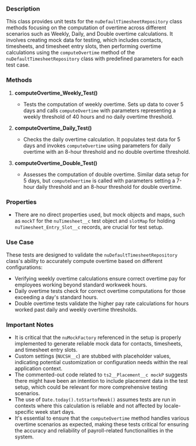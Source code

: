 ### Description
This class provides unit tests for the `nuDefaultTimesheetRepository` class methods focusing on the computation of overtime across different scenarios such as Weekly, Daily, and Double overtime calculations. It involves creating mock data for testing, which includes contacts, timesheets, and timesheet entry slots, then performing overtime calculations using the `computeOvertime` method of the `nuDefaultTimesheetRepository` class with predefined parameters for each test case.

### Methods
1. **computeOvertime_Weekly_Test()**
   - Tests the computation of weekly overtime. Sets up data to cover 5 days and calls `computeOvertime` with parameters representing a weekly threshold of 40 hours and no daily overtime threshold.
   
2. **computeOvertime_Daily_Test()**
   - Checks the daily overtime calculation. It populates test data for 5 days and invokes `computeOvertime` using parameters for daily overtime with an 8-hour threshold and no double overtime threshold.
   
3. **computeOvertime_Double_Test()**
   - Assesses the computation of double overtime. Similar data setup for 5 days, but `computeOvertime` is called with parameters setting a 7-hour daily threshold and an 8-hour threshold for double overtime.

### Properties
- There are no direct properties used, but mock objects and maps, such as `mockT` for the `nuTimesheet__c` test object and `slotMap` for holding `nuTimesheet_Entry_Slot__c` records, are crucial for test setup.

### Use Case
These tests are designed to validate the `nuDefaultTimesheetRepository` class's ability to accurately compute overtime based on different configurations:
- Verifying weekly overtime calculations ensure correct overtime pay for employees working beyond standard workweek hours.
- Daily overtime tests check for correct overtime computations for those exceeding a day's standard hours.
- Double overtime tests validate the higher pay rate calculations for hours worked past daily and weekly overtime thresholds.

### Important Notes
- It is critical that the `nuMockFactory` referenced in the setup is properly implemented to generate reliable mock data for contacts, timesheets, and timesheet entry slots.
- Custom settings (`NUCSH__c`) are stubbed with placeholder values, indicating potential customization or configuration needs within the real application context.
- The commented-out code related to `ts2__Placement__c mockP` suggests there might have been an intention to include placement data in the test setup, which could be relevant for more comprehensive testing scenarios.
- The use of `Date.today().toStartofWeek()` assumes tests are run in contexts where this calculation is reliable and not affected by locale-specific week start days.
- It's essential to ensure that the `computeOvertime` method handles various overtime scenarios as expected, making these tests critical for ensuring the accuracy and reliability of payroll-related functionalities in the system.